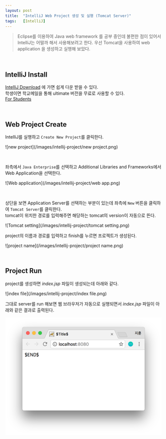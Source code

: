 ```yaml
---
layout: post
title:  "IntelliJ Web Project 생성 및 실행 (Tomcat Server)"
tags:   [IntelliJ]
---
```


> Eclipse를 이용하여 Java web framework 를 공부 중인데 불편한 점이 있어서 IntelliJ는 어떨까 해서 사용해보려고 한다. 우선 Tomcat을 사용하여 web application 을 생성하고 실행해 보았다.  

<br/>  

## IntelliJ Install  

[IntelliJ Download](https://www.jetbrains.com/idea/download/) 에 가면 쉽게 다운 받을 수 있다.  
학생이면 학교메일을 통해 ultimate 버전을 무료로 사용할 수 있다.  
[For Students](https://www.jetbrains.com/student/)  

<br/>  

## Web Project Create  

IntelliJ를 실행하고 `Create New Project`를 클릭한다.  

![new project](/images/intellij-project/new project.png)  

<br/>  

좌측에서 `Java Enterprise`를 선택하고 Additional Libraries and Frameworks에서 Web Application을 선택한다.

![Web application](/images/intellij-project/web app.png)  

<br/>  

상단을 보면 Application Server를 선택하는 부분이 있는데 좌측에 `New` 버튼을 클릭하여 `Tomcat Server`를 클릭한다.  
tomcat이 위치한 경로를 입력해주면 해당하는 tomcat의 version이 자동으로 뜬다.  

![Tomcat setting](/images/intellij-project/tomcat setting.png)  

project의 이름과 경로를 입력하고 finish를 누르면 프로젝트가 생성된다.  

![project name](/images/intellij-project/project name.png)  

<br/>  

## Project Run  

project를 생성하면 _index.jsp_ 파일이 생성되는데 아래와 같다.  

![index file](/images/intellij-project/index file.png)   

그대로 server를 run 해보면 웹 브라우저가 자동으로 실행되면서 _index.jsp_ 파일이 아래와 같은 결과로 출력된다.     

![Result](/images/intellij-project/result.png)   
